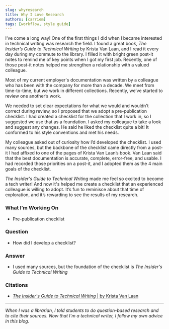 ```yaml
---
slug: whyresearch
title: Why I Love Research
authors: [carriem]
tags: [workflow, style guide]
---
```


I’ve come a long way! One of the first things I did when I became interested in technical writing was research the field. I found a great book, *The Insider’s Guide to Technical Writing* by Krista Van Laan, and I read it every day during my commute to the library. I filled it with bright green post-it notes to remind me of key points when I got my first job. Recently, one of those post-it notes helped me strengthen a relationship with a valued colleague.

Most of my current employer's documentation was written by a colleague who has been with the company for more than a decade. We meet from time-to-time, but we work in different collections. Recently, we’ve started to review one another’s work.

We needed to set clear expectations for what we would and wouldn’t correct during review, so I proposed that we adopt a pre-publication checklist. I had created a checklist for the collection that I work in, so I suggested we use that as a foundation. I asked my colleague to take a look and suggest any changes. He said he liked the checklist quite a bit! It conformed to his style conventions and met his needs.

My colleague asked out of curiosity how I’d developed the checklist. I used many sources, but the backbone of the checklist came directly from a post-it I had affixed to one of the pages of Krista Van Laan’s book. Van Laan said that the best documentation is accurate, complete, error-free, and usable. I had recorded those priorities on a post-it, and I adopted them as the 4 main goals of the checklist.

*The Insider's Guide to Technical Writing* made me feel so excited to become a tech writer! And now it's helped me create a checklist that an experienced colleague is willing to adopt. It’s fun to reminisce about that time of exploration, and it’s rewarding to see the results of my research.

### What I’m Working On

* Pre-publication checklist

### Question

* How did I develop a checklist?

### Answer

* I used many sources, but the foundation of the checklist is *The Insider's Guide to Technical Writing*

### Citations

* [*The Insider's Guide to Technical Writing* | by Krista Van Laan](https://bookshop.org/p/books/the-insider-s-guide-to-technical-writing-krista-van-laan/18378904?ean=9781937434786)

___

*When I was a librarian, I told students to do question-based research and to cite their sources. Now that I'm a technical writer, I follow my own advice in this blog.*
